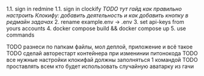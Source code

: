 1.1. sign in redmine
1.1. sign in clockify
*TODO тут гайд как правильно настроить Клокифу: добавить деятельность и как добавить кнопку в редмайн задачах*
2. rename example.env -> .env
3. set api-keys from yours accounts
4. docker compose build && docker compose up
5. use commands

TODO разнеси по папкам файлы, мол деплой, приложение и всё такое
TODO сделай авторестарт контейнера при изменинии питонокода
TODO все нужные настройки клокифай должны заполняться 1 командой
TODO проставлять всем кто будет использовать случайную аватарку из гачи